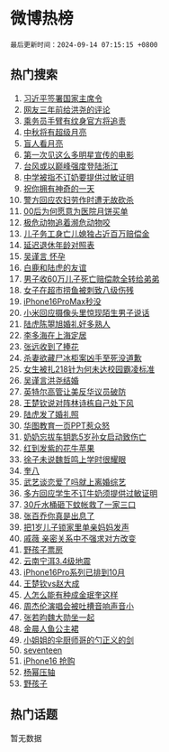 # 微博热榜

`最后更新时间：2024-09-14 07:15:15 +0800`

## 热门搜索

1. [习近平签署国家主席令](https://m.weibo.cn/search?containerid=100103type%3D1%26t%3D10%26q%3D%23%E4%B9%A0%E8%BF%91%E5%B9%B3%E7%AD%BE%E7%BD%B2%E5%9B%BD%E5%AE%B6%E4%B8%BB%E5%B8%AD%E4%BB%A4%23&stream_entry_id=51&isnewpage=1&extparam=seat%3D1%26cate%3D10103%26pos%3D0%26q%3D%2523%25E4%25B9%25A0%25E8%25BF%2591%25E5%25B9%25B3%25E7%25AD%25BE%25E7%25BD%25B2%25E5%259B%25BD%25E5%25AE%25B6%25E4%25B8%25BB%25E5%25B8%25AD%25E4%25BB%25A4%2523%26dgr%3D0%26c_type%3D51%26filter_type%3Drealtimehot%26stream_entry_id%3D51%26display_time%3D1726269314%26pre_seqid%3D17262693142190123484892)
1. [网友三年前给洪尧的评论](https://m.weibo.cn/search?containerid=100103type%3D1%26t%3D10%26q%3D%23%E7%BD%91%E5%8F%8B%E4%B8%89%E5%B9%B4%E5%89%8D%E7%BB%99%E6%B4%AA%E5%B0%A7%E7%9A%84%E8%AF%84%E8%AE%BA%23&stream_entry_id=31&isnewpage=1&extparam=seat%3D1%26realpos%3D1%26filter_type%3Drealtimehot%26c_type%3D31%26lcate%3D5001%26flag%3D2%26cate%3D5001%26band_rank%3D1%26q%3D%2523%25E7%25BD%2591%25E5%258F%258B%25E4%25B8%2589%25E5%25B9%25B4%25E5%2589%258D%25E7%25BB%2599%25E6%25B4%25AA%25E5%25B0%25A7%25E7%259A%2584%25E8%25AF%2584%25E8%25AE%25BA%2523%26dgr%3D0%26stream_entry_id%3D31%26pos%3D0%26display_time%3D1726269314%26pre_seqid%3D17262693142190123484892)
1. [乘务员手臂有纹身官方将追责](https://m.weibo.cn/search?containerid=100103type%3D1%26t%3D10%26q%3D%23%E4%B9%98%E5%8A%A1%E5%91%98%E6%89%8B%E8%87%82%E6%9C%89%E7%BA%B9%E8%BA%AB%E5%AE%98%E6%96%B9%E5%B0%86%E8%BF%BD%E8%B4%A3%23&stream_entry_id=31&isnewpage=1&extparam=seat%3D1%26realpos%3D2%26filter_type%3Drealtimehot%26c_type%3D31%26lcate%3D5001%26flag%3D2%26cate%3D5001%26band_rank%3D2%26q%3D%2523%25E4%25B9%2598%25E5%258A%25A1%25E5%2591%2598%25E6%2589%258B%25E8%2587%2582%25E6%259C%2589%25E7%25BA%25B9%25E8%25BA%25AB%25E5%25AE%2598%25E6%2596%25B9%25E5%25B0%2586%25E8%25BF%25BD%25E8%25B4%25A3%2523%26dgr%3D0%26stream_entry_id%3D31%26pos%3D1%26display_time%3D1726269314%26pre_seqid%3D17262693142190123484892)
1. [中秋将有超级月亮](https://m.weibo.cn/search?containerid=100103type%3D1%26t%3D10%26q%3D%23%E4%B8%AD%E7%A7%8B%E5%B0%86%E6%9C%89%E8%B6%85%E7%BA%A7%E6%9C%88%E4%BA%AE%23&stream_entry_id=31&isnewpage=1&extparam=seat%3D1%26realpos%3D3%26filter_type%3Drealtimehot%26c_type%3D31%26lcate%3D5001%26flag%3D0%26cate%3D5001%26band_rank%3D3%26q%3D%2523%25E4%25B8%25AD%25E7%25A7%258B%25E5%25B0%2586%25E6%259C%2589%25E8%25B6%2585%25E7%25BA%25A7%25E6%259C%2588%25E4%25BA%25AE%2523%26dgr%3D0%26stream_entry_id%3D31%26pos%3D2%26display_time%3D1726269314%26pre_seqid%3D17262693142190123484892)
1. [盲人看月亮](https://m.weibo.cn/search?containerid=100103type%3D1%26t%3D10%26q%3D%23%E7%9B%B2%E4%BA%BA%E7%9C%8B%E6%9C%88%E4%BA%AE%23&stream_entry_id=31&isnewpage=1&extparam=seat%3D1%26pos%3D3%26filter_type%3Drealtimehot%26c_type%3D31%26lcate%3D5001%26cate%3D5001%26band_rank%3D4%26topic_ad%3D1%26q%3D%2523%25E7%259B%25B2%25E4%25BA%25BA%25E7%259C%258B%25E6%259C%2588%25E4%25BA%25AE%2523%26dgr%3D0%26is_ad_pos%3D1%26adid%3D255258%26stream_entry_id%3D31%26display_time%3D1726269314%26pre_seqid%3D17262693142190123484892)
1. [第一次见这么多明星宣传的电影](https://m.weibo.cn/search?containerid=100103type%3D1%26t%3D10%26q%3D%23%E7%AC%AC%E4%B8%80%E6%AC%A1%E8%A7%81%E8%BF%99%E4%B9%88%E5%A4%9A%E6%98%8E%E6%98%9F%E5%AE%A3%E4%BC%A0%E7%9A%84%E7%94%B5%E5%BD%B1%23&stream_entry_id=31&isnewpage=1&extparam=seat%3D1%26realpos%3D4%26filter_type%3Drealtimehot%26c_type%3D31%26lcate%3D5001%26flag%3D2%26cate%3D5001%26band_rank%3D4%26q%3D%2523%25E7%25AC%25AC%25E4%25B8%2580%25E6%25AC%25A1%25E8%25A7%2581%25E8%25BF%2599%25E4%25B9%2588%25E5%25A4%259A%25E6%2598%258E%25E6%2598%259F%25E5%25AE%25A3%25E4%25BC%25A0%25E7%259A%2584%25E7%2594%25B5%25E5%25BD%25B1%2523%26dgr%3D0%26stream_entry_id%3D31%26pos%3D4%26display_time%3D1726269314%26pre_seqid%3D17262693142190123484892)
1. [台风或以巅峰强度登陆浙江](https://m.weibo.cn/search?containerid=100103type%3D1%26t%3D10%26q%3D%23%E5%8F%B0%E9%A3%8E%E6%88%96%E4%BB%A5%E5%B7%85%E5%B3%B0%E5%BC%BA%E5%BA%A6%E7%99%BB%E9%99%86%E6%B5%99%E6%B1%9F%23&stream_entry_id=31&isnewpage=1&extparam=seat%3D1%26realpos%3D5%26filter_type%3Drealtimehot%26c_type%3D31%26lcate%3D5001%26flag%3D0%26cate%3D5001%26band_rank%3D5%26q%3D%2523%25E5%258F%25B0%25E9%25A3%258E%25E6%2588%2596%25E4%25BB%25A5%25E5%25B7%2585%25E5%25B3%25B0%25E5%25BC%25BA%25E5%25BA%25A6%25E7%2599%25BB%25E9%2599%2586%25E6%25B5%2599%25E6%25B1%259F%2523%26dgr%3D0%26stream_entry_id%3D31%26pos%3D5%26display_time%3D1726269314%26pre_seqid%3D17262693142190123484892)
1. [中学被指不订奶要提供过敏证明](https://m.weibo.cn/search?containerid=100103type%3D1%26t%3D10%26q%3D%23%E4%B8%AD%E5%AD%A6%E8%A2%AB%E6%8C%87%E4%B8%8D%E8%AE%A2%E5%A5%B6%E8%A6%81%E6%8F%90%E4%BE%9B%E8%BF%87%E6%95%8F%E8%AF%81%E6%98%8E%23&stream_entry_id=31&isnewpage=1&extparam=seat%3D1%26realpos%3D6%26filter_type%3Drealtimehot%26c_type%3D31%26lcate%3D5001%26flag%3D0%26cate%3D5001%26band_rank%3D6%26q%3D%2523%25E4%25B8%25AD%25E5%25AD%25A6%25E8%25A2%25AB%25E6%258C%2587%25E4%25B8%258D%25E8%25AE%25A2%25E5%25A5%25B6%25E8%25A6%2581%25E6%258F%2590%25E4%25BE%259B%25E8%25BF%2587%25E6%2595%258F%25E8%25AF%2581%25E6%2598%258E%2523%26dgr%3D0%26stream_entry_id%3D31%26pos%3D6%26display_time%3D1726269314%26pre_seqid%3D17262693142190123484892)
1. [祝你拥有神奇的一天](https://m.weibo.cn/search?containerid=100103type%3D1%26t%3D10%26q%3D%23%E7%A5%9D%E4%BD%A0%E6%8B%A5%E6%9C%89%E7%A5%9E%E5%A5%87%E7%9A%84%E4%B8%80%E5%A4%A9%23&stream_entry_id=31&isnewpage=1&extparam=seat%3D1%26pos%3D7%26filter_type%3Drealtimehot%26c_type%3D31%26lcate%3D5001%26cate%3D5001%26band_rank%3D7%26topic_ad%3D1%26q%3D%2523%25E7%25A5%259D%25E4%25BD%25A0%25E6%258B%25A5%25E6%259C%2589%25E7%25A5%259E%25E5%25A5%2587%25E7%259A%2584%25E4%25B8%2580%25E5%25A4%25A9%2523%26dgr%3D0%26is_ad_pos%3D1%26adid%3D255064%26stream_entry_id%3D31%26display_time%3D1726269314%26pre_seqid%3D17262693142190123484892)
1. [警方回应农妇劳作时遭无故砍杀](https://m.weibo.cn/search?containerid=100103type%3D1%26t%3D10%26q%3D%23%E8%AD%A6%E6%96%B9%E5%9B%9E%E5%BA%94%E5%86%9C%E5%A6%87%E5%8A%B3%E4%BD%9C%E6%97%B6%E9%81%AD%E6%97%A0%E6%95%85%E7%A0%8D%E6%9D%80%23&stream_entry_id=31&isnewpage=1&extparam=seat%3D1%26realpos%3D7%26filter_type%3Drealtimehot%26c_type%3D31%26lcate%3D5001%26flag%3D0%26cate%3D5001%26band_rank%3D7%26q%3D%2523%25E8%25AD%25A6%25E6%2596%25B9%25E5%259B%259E%25E5%25BA%2594%25E5%2586%259C%25E5%25A6%2587%25E5%258A%25B3%25E4%25BD%259C%25E6%2597%25B6%25E9%2581%25AD%25E6%2597%25A0%25E6%2595%2585%25E7%25A0%258D%25E6%259D%2580%2523%26dgr%3D0%26stream_entry_id%3D31%26pos%3D8%26display_time%3D1726269314%26pre_seqid%3D17262693142190123484892)
1. [00后为何愿意为医院月饼买单](https://m.weibo.cn/search?containerid=100103type%3D1%26t%3D10%26q%3D%2300%E5%90%8E%E4%B8%BA%E4%BD%95%E6%84%BF%E6%84%8F%E4%B8%BA%E5%8C%BB%E9%99%A2%E6%9C%88%E9%A5%BC%E4%B9%B0%E5%8D%95%23&stream_entry_id=31&isnewpage=1&extparam=seat%3D1%26realpos%3D8%26filter_type%3Drealtimehot%26c_type%3D31%26lcate%3D5001%26flag%3D0%26cate%3D5001%26band_rank%3D8%26q%3D%252300%25E5%2590%258E%25E4%25B8%25BA%25E4%25BD%2595%25E6%2584%25BF%25E6%2584%258F%25E4%25B8%25BA%25E5%258C%25BB%25E9%2599%25A2%25E6%259C%2588%25E9%25A5%25BC%25E4%25B9%25B0%25E5%258D%2595%2523%26dgr%3D0%26stream_entry_id%3D31%26pos%3D9%26display_time%3D1726269314%26pre_seqid%3D17262693142190123484892)
1. [极危动物追着濒危动物咬](https://m.weibo.cn/search?containerid=100103type%3D1%26t%3D10%26q%3D%23%E6%9E%81%E5%8D%B1%E5%8A%A8%E7%89%A9%E8%BF%BD%E7%9D%80%E6%BF%92%E5%8D%B1%E5%8A%A8%E7%89%A9%E5%92%AC%23&stream_entry_id=31&isnewpage=1&extparam=seat%3D1%26realpos%3D9%26filter_type%3Drealtimehot%26c_type%3D31%26lcate%3D5001%26flag%3D0%26cate%3D5001%26band_rank%3D9%26q%3D%2523%25E6%259E%2581%25E5%258D%25B1%25E5%258A%25A8%25E7%2589%25A9%25E8%25BF%25BD%25E7%259D%2580%25E6%25BF%2592%25E5%258D%25B1%25E5%258A%25A8%25E7%2589%25A9%25E5%2592%25AC%2523%26dgr%3D0%26stream_entry_id%3D31%26pos%3D10%26display_time%3D1726269314%26pre_seqid%3D17262693142190123484892)
1. [儿子务工身亡儿媳独占近百万赔偿金](https://m.weibo.cn/search?containerid=100103type%3D1%26t%3D10%26q%3D%23%E5%84%BF%E5%AD%90%E5%8A%A1%E5%B7%A5%E8%BA%AB%E4%BA%A1%E5%84%BF%E5%AA%B3%E7%8B%AC%E5%8D%A0%E8%BF%91%E7%99%BE%E4%B8%87%E8%B5%94%E5%81%BF%E9%87%91%23&stream_entry_id=31&isnewpage=1&extparam=seat%3D1%26realpos%3D10%26filter_type%3Drealtimehot%26c_type%3D31%26lcate%3D5001%26flag%3D0%26cate%3D5001%26band_rank%3D10%26q%3D%2523%25E5%2584%25BF%25E5%25AD%2590%25E5%258A%25A1%25E5%25B7%25A5%25E8%25BA%25AB%25E4%25BA%25A1%25E5%2584%25BF%25E5%25AA%25B3%25E7%258B%25AC%25E5%258D%25A0%25E8%25BF%2591%25E7%2599%25BE%25E4%25B8%2587%25E8%25B5%2594%25E5%2581%25BF%25E9%2587%2591%2523%26dgr%3D0%26stream_entry_id%3D31%26pos%3D11%26display_time%3D1726269314%26pre_seqid%3D17262693142190123484892)
1. [延迟退休年龄对照表](https://m.weibo.cn/search?containerid=100103type%3D1%26t%3D10%26q%3D%23%E5%BB%B6%E8%BF%9F%E9%80%80%E4%BC%91%E5%B9%B4%E9%BE%84%E5%AF%B9%E7%85%A7%E8%A1%A8%23&stream_entry_id=31&isnewpage=1&extparam=seat%3D1%26realpos%3D11%26filter_type%3Drealtimehot%26c_type%3D31%26lcate%3D5001%26flag%3D0%26cate%3D5001%26band_rank%3D11%26q%3D%2523%25E5%25BB%25B6%25E8%25BF%259F%25E9%2580%2580%25E4%25BC%2591%25E5%25B9%25B4%25E9%25BE%2584%25E5%25AF%25B9%25E7%2585%25A7%25E8%25A1%25A8%2523%26dgr%3D0%26stream_entry_id%3D31%26pos%3D12%26display_time%3D1726269314%26pre_seqid%3D17262693142190123484892)
1. [吴谨言 怀孕](https://m.weibo.cn/search?containerid=100103type%3D1%26t%3D10%26q%3D%E5%90%B4%E8%B0%A8%E8%A8%80+%E6%80%80%E5%AD%95&stream_entry_id=31&isnewpage=1&extparam=seat%3D1%26realpos%3D12%26filter_type%3Drealtimehot%26c_type%3D31%26lcate%3D5001%26flag%3D2%26cate%3D5001%26band_rank%3D12%26q%3D%25E5%2590%25B4%25E8%25B0%25A8%25E8%25A8%2580%2520%25E6%2580%2580%25E5%25AD%2595%26dgr%3D0%26stream_entry_id%3D31%26pos%3D13%26display_time%3D1726269314%26pre_seqid%3D17262693142190123484892)
1. [白鹿和陆虎的友谊](https://m.weibo.cn/search?containerid=100103type%3D1%26t%3D10%26q%3D%E7%99%BD%E9%B9%BF%E5%92%8C%E9%99%86%E8%99%8E%E7%9A%84%E5%8F%8B%E8%B0%8A&stream_entry_id=31&isnewpage=1&extparam=seat%3D1%26realpos%3D13%26filter_type%3Drealtimehot%26c_type%3D31%26lcate%3D5001%26flag%3D1%26cate%3D5001%26band_rank%3D13%26q%3D%25E7%2599%25BD%25E9%25B9%25BF%25E5%2592%258C%25E9%2599%2586%25E8%2599%258E%25E7%259A%2584%25E5%258F%258B%25E8%25B0%258A%26dgr%3D0%26stream_entry_id%3D31%26pos%3D14%26display_time%3D1726269314%26pre_seqid%3D17262693142190123484892)
1. [男子收60万儿子死亡赔偿款全转给弟弟](https://m.weibo.cn/search?containerid=100103type%3D1%26t%3D10%26q%3D%23%E7%94%B7%E5%AD%90%E6%94%B660%E4%B8%87%E5%84%BF%E5%AD%90%E6%AD%BB%E4%BA%A1%E8%B5%94%E5%81%BF%E6%AC%BE%E5%85%A8%E8%BD%AC%E7%BB%99%E5%BC%9F%E5%BC%9F%23&stream_entry_id=31&isnewpage=1&extparam=seat%3D1%26realpos%3D14%26filter_type%3Drealtimehot%26c_type%3D31%26lcate%3D5001%26flag%3D0%26cate%3D5001%26band_rank%3D14%26q%3D%2523%25E7%2594%25B7%25E5%25AD%2590%25E6%2594%25B660%25E4%25B8%2587%25E5%2584%25BF%25E5%25AD%2590%25E6%25AD%25BB%25E4%25BA%25A1%25E8%25B5%2594%25E5%2581%25BF%25E6%25AC%25BE%25E5%2585%25A8%25E8%25BD%25AC%25E7%25BB%2599%25E5%25BC%259F%25E5%25BC%259F%2523%26dgr%3D0%26stream_entry_id%3D31%26pos%3D15%26display_time%3D1726269314%26pre_seqid%3D17262693142190123484892)
1. [女子在超市捞鱼被刺致八级伤残](https://m.weibo.cn/search?containerid=100103type%3D1%26t%3D10%26q%3D%23%E5%A5%B3%E5%AD%90%E5%9C%A8%E8%B6%85%E5%B8%82%E6%8D%9E%E9%B1%BC%E8%A2%AB%E5%88%BA%E8%87%B4%E5%85%AB%E7%BA%A7%E4%BC%A4%E6%AE%8B%23&stream_entry_id=31&isnewpage=1&extparam=seat%3D1%26realpos%3D15%26filter_type%3Drealtimehot%26c_type%3D31%26lcate%3D5001%26flag%3D0%26cate%3D5001%26band_rank%3D15%26q%3D%2523%25E5%25A5%25B3%25E5%25AD%2590%25E5%259C%25A8%25E8%25B6%2585%25E5%25B8%2582%25E6%258D%259E%25E9%25B1%25BC%25E8%25A2%25AB%25E5%2588%25BA%25E8%2587%25B4%25E5%2585%25AB%25E7%25BA%25A7%25E4%25BC%25A4%25E6%25AE%258B%2523%26dgr%3D0%26stream_entry_id%3D31%26pos%3D16%26display_time%3D1726269314%26pre_seqid%3D17262693142190123484892)
1. [iPhone16ProMax秒没](https://m.weibo.cn/search?containerid=100103type%3D1%26t%3D10%26q%3D%23iPhone16ProMax%E7%A7%92%E6%B2%A1%23&stream_entry_id=31&isnewpage=1&extparam=seat%3D1%26realpos%3D16%26filter_type%3Drealtimehot%26c_type%3D31%26lcate%3D5001%26flag%3D0%26cate%3D5001%26band_rank%3D16%26q%3D%2523iPhone16ProMax%25E7%25A7%2592%25E6%25B2%25A1%2523%26dgr%3D0%26stream_entry_id%3D31%26pos%3D17%26display_time%3D1726269314%26pre_seqid%3D17262693142190123484892)
1. [小米回应摄像头里惊现陌生男子说话](https://m.weibo.cn/search?containerid=100103type%3D1%26t%3D10%26q%3D%23%E5%B0%8F%E7%B1%B3%E5%9B%9E%E5%BA%94%E6%91%84%E5%83%8F%E5%A4%B4%E9%87%8C%E6%83%8A%E7%8E%B0%E9%99%8C%E7%94%9F%E7%94%B7%E5%AD%90%E8%AF%B4%E8%AF%9D%23&stream_entry_id=31&isnewpage=1&extparam=seat%3D1%26realpos%3D17%26filter_type%3Drealtimehot%26c_type%3D31%26lcate%3D5001%26flag%3D0%26cate%3D5001%26band_rank%3D17%26q%3D%2523%25E5%25B0%258F%25E7%25B1%25B3%25E5%259B%259E%25E5%25BA%2594%25E6%2591%2584%25E5%2583%258F%25E5%25A4%25B4%25E9%2587%258C%25E6%2583%258A%25E7%258E%25B0%25E9%2599%258C%25E7%2594%259F%25E7%2594%25B7%25E5%25AD%2590%25E8%25AF%25B4%25E8%25AF%259D%2523%26dgr%3D0%26stream_entry_id%3D31%26pos%3D18%26display_time%3D1726269314%26pre_seqid%3D17262693142190123484892)
1. [陆虎陈曌旭婚礼好多熟人](https://m.weibo.cn/search?containerid=100103type%3D1%26t%3D10%26q%3D%23%E9%99%86%E8%99%8E%E9%99%88%E6%9B%8C%E6%97%AD%E5%A9%9A%E7%A4%BC%E5%A5%BD%E5%A4%9A%E7%86%9F%E4%BA%BA%23&stream_entry_id=31&isnewpage=1&extparam=seat%3D1%26realpos%3D18%26filter_type%3Drealtimehot%26c_type%3D31%26lcate%3D5001%26flag%3D0%26cate%3D5001%26band_rank%3D18%26q%3D%2523%25E9%2599%2586%25E8%2599%258E%25E9%2599%2588%25E6%259B%258C%25E6%2597%25AD%25E5%25A9%259A%25E7%25A4%25BC%25E5%25A5%25BD%25E5%25A4%259A%25E7%2586%259F%25E4%25BA%25BA%2523%26dgr%3D0%26stream_entry_id%3D31%26pos%3D19%26display_time%3D1726269314%26pre_seqid%3D17262693142190123484892)
1. [李多海在上海定居](https://m.weibo.cn/search?containerid=100103type%3D1%26t%3D10%26q%3D%23%E6%9D%8E%E5%A4%9A%E6%B5%B7%E5%9C%A8%E4%B8%8A%E6%B5%B7%E5%AE%9A%E5%B1%85%23&stream_entry_id=31&isnewpage=1&extparam=seat%3D1%26realpos%3D19%26filter_type%3Drealtimehot%26c_type%3D31%26lcate%3D5001%26flag%3D0%26cate%3D5001%26band_rank%3D19%26q%3D%2523%25E6%259D%258E%25E5%25A4%259A%25E6%25B5%25B7%25E5%259C%25A8%25E4%25B8%258A%25E6%25B5%25B7%25E5%25AE%259A%25E5%25B1%2585%2523%26dgr%3D0%26stream_entry_id%3D31%26pos%3D20%26display_time%3D1726269314%26pre_seqid%3D17262693142190123484892)
1. [张远收到了捧花](https://m.weibo.cn/search?containerid=100103type%3D1%26t%3D10%26q%3D%23%E5%BC%A0%E8%BF%9C%E6%94%B6%E5%88%B0%E4%BA%86%E6%8D%A7%E8%8A%B1%23&stream_entry_id=31&isnewpage=1&extparam=seat%3D1%26realpos%3D20%26filter_type%3Drealtimehot%26c_type%3D31%26lcate%3D5001%26flag%3D0%26cate%3D5001%26band_rank%3D20%26q%3D%2523%25E5%25BC%25A0%25E8%25BF%259C%25E6%2594%25B6%25E5%2588%25B0%25E4%25BA%2586%25E6%258D%25A7%25E8%258A%25B1%2523%26dgr%3D0%26stream_entry_id%3D31%26pos%3D21%26display_time%3D1726269314%26pre_seqid%3D17262693142190123484892)
1. [杀妻欲藏尸冰柜案凶手至死没道歉](https://m.weibo.cn/search?containerid=100103type%3D1%26t%3D10%26q%3D%23%E6%9D%80%E5%A6%BB%E6%AC%B2%E8%97%8F%E5%B0%B8%E5%86%B0%E6%9F%9C%E6%A1%88%E5%87%B6%E6%89%8B%E8%87%B3%E6%AD%BB%E6%B2%A1%E9%81%93%E6%AD%89%23&stream_entry_id=31&isnewpage=1&extparam=seat%3D1%26realpos%3D21%26filter_type%3Drealtimehot%26c_type%3D31%26lcate%3D5001%26flag%3D0%26cate%3D5001%26band_rank%3D21%26q%3D%2523%25E6%259D%2580%25E5%25A6%25BB%25E6%25AC%25B2%25E8%2597%258F%25E5%25B0%25B8%25E5%2586%25B0%25E6%259F%259C%25E6%25A1%2588%25E5%2587%25B6%25E6%2589%258B%25E8%2587%25B3%25E6%25AD%25BB%25E6%25B2%25A1%25E9%2581%2593%25E6%25AD%2589%2523%26dgr%3D0%26stream_entry_id%3D31%26pos%3D22%26display_time%3D1726269314%26pre_seqid%3D17262693142190123484892)
1. [女生被扎218针为何未达校园霸凌标准](https://m.weibo.cn/search?containerid=100103type%3D1%26t%3D10%26q%3D%23%E5%A5%B3%E7%94%9F%E8%A2%AB%E6%89%8E218%E9%92%88%E4%B8%BA%E4%BD%95%E6%9C%AA%E8%BE%BE%E6%A0%A1%E5%9B%AD%E9%9C%B8%E5%87%8C%E6%A0%87%E5%87%86%23&stream_entry_id=31&isnewpage=1&extparam=seat%3D1%26realpos%3D22%26filter_type%3Drealtimehot%26c_type%3D31%26lcate%3D5001%26flag%3D0%26cate%3D5001%26band_rank%3D22%26q%3D%2523%25E5%25A5%25B3%25E7%2594%259F%25E8%25A2%25AB%25E6%2589%258E218%25E9%2592%2588%25E4%25B8%25BA%25E4%25BD%2595%25E6%259C%25AA%25E8%25BE%25BE%25E6%25A0%25A1%25E5%259B%25AD%25E9%259C%25B8%25E5%2587%258C%25E6%25A0%2587%25E5%2587%2586%2523%26dgr%3D0%26stream_entry_id%3D31%26pos%3D23%26display_time%3D1726269314%26pre_seqid%3D17262693142190123484892)
1. [吴谨言洪尧结婚](https://m.weibo.cn/search?containerid=100103type%3D1%26t%3D10%26q%3D%23%E5%90%B4%E8%B0%A8%E8%A8%80%E6%B4%AA%E5%B0%A7%E7%BB%93%E5%A9%9A%23&stream_entry_id=31&isnewpage=1&extparam=seat%3D1%26realpos%3D23%26filter_type%3Drealtimehot%26c_type%3D31%26lcate%3D5001%26flag%3D0%26cate%3D5001%26band_rank%3D23%26q%3D%2523%25E5%2590%25B4%25E8%25B0%25A8%25E8%25A8%2580%25E6%25B4%25AA%25E5%25B0%25A7%25E7%25BB%2593%25E5%25A9%259A%2523%26dgr%3D0%26stream_entry_id%3D31%26pos%3D24%26display_time%3D1726269314%26pre_seqid%3D17262693142190123484892)
1. [英特尔高管让美反华议员破防](https://m.weibo.cn/search?containerid=100103type%3D1%26t%3D10%26q%3D%23%E8%8B%B1%E7%89%B9%E5%B0%94%E9%AB%98%E7%AE%A1%E8%AE%A9%E7%BE%8E%E5%8F%8D%E5%8D%8E%E8%AE%AE%E5%91%98%E7%A0%B4%E9%98%B2%23&stream_entry_id=31&isnewpage=1&extparam=seat%3D1%26realpos%3D24%26filter_type%3Drealtimehot%26c_type%3D31%26lcate%3D5001%26flag%3D0%26cate%3D5001%26band_rank%3D24%26q%3D%2523%25E8%258B%25B1%25E7%2589%25B9%25E5%25B0%2594%25E9%25AB%2598%25E7%25AE%25A1%25E8%25AE%25A9%25E7%25BE%258E%25E5%258F%258D%25E5%258D%258E%25E8%25AE%25AE%25E5%2591%2598%25E7%25A0%25B4%25E9%2598%25B2%2523%26dgr%3D0%26stream_entry_id%3D31%26pos%3D25%26display_time%3D1726269314%26pre_seqid%3D17262693142190123484892)
1. [王楚钦说对阵林诗栋自己处下风](https://m.weibo.cn/search?containerid=100103type%3D1%26t%3D10%26q%3D%23%E7%8E%8B%E6%A5%9A%E9%92%A6%E8%AF%B4%E5%AF%B9%E9%98%B5%E6%9E%97%E8%AF%97%E6%A0%8B%E8%87%AA%E5%B7%B1%E5%A4%84%E4%B8%8B%E9%A3%8E%23&stream_entry_id=31&isnewpage=1&extparam=seat%3D1%26realpos%3D25%26filter_type%3Drealtimehot%26c_type%3D31%26lcate%3D5001%26flag%3D0%26cate%3D5001%26band_rank%3D25%26q%3D%2523%25E7%258E%258B%25E6%25A5%259A%25E9%2592%25A6%25E8%25AF%25B4%25E5%25AF%25B9%25E9%2598%25B5%25E6%259E%2597%25E8%25AF%2597%25E6%25A0%258B%25E8%2587%25AA%25E5%25B7%25B1%25E5%25A4%2584%25E4%25B8%258B%25E9%25A3%258E%2523%26dgr%3D0%26stream_entry_id%3D31%26pos%3D26%26display_time%3D1726269314%26pre_seqid%3D17262693142190123484892)
1. [陆虎发了婚礼照](https://m.weibo.cn/search?containerid=100103type%3D1%26t%3D10%26q%3D%23%E9%99%86%E8%99%8E%E5%8F%91%E4%BA%86%E5%A9%9A%E7%A4%BC%E7%85%A7%23&stream_entry_id=31&isnewpage=1&extparam=seat%3D1%26realpos%3D26%26filter_type%3Drealtimehot%26c_type%3D31%26lcate%3D5001%26flag%3D0%26cate%3D5001%26band_rank%3D26%26q%3D%2523%25E9%2599%2586%25E8%2599%258E%25E5%258F%2591%25E4%25BA%2586%25E5%25A9%259A%25E7%25A4%25BC%25E7%2585%25A7%2523%26dgr%3D0%26stream_entry_id%3D31%26pos%3D27%26display_time%3D1726269314%26pre_seqid%3D17262693142190123484892)
1. [华图教育一页PPT惹众怒](https://m.weibo.cn/search?containerid=100103type%3D1%26t%3D10%26q%3D%23%E5%8D%8E%E5%9B%BE%E6%95%99%E8%82%B2%E4%B8%80%E9%A1%B5PPT%E6%83%B9%E4%BC%97%E6%80%92%23&stream_entry_id=31&isnewpage=1&extparam=seat%3D1%26realpos%3D27%26filter_type%3Drealtimehot%26c_type%3D31%26lcate%3D5001%26flag%3D0%26cate%3D5001%26band_rank%3D27%26q%3D%2523%25E5%258D%258E%25E5%259B%25BE%25E6%2595%2599%25E8%2582%25B2%25E4%25B8%2580%25E9%25A1%25B5PPT%25E6%2583%25B9%25E4%25BC%2597%25E6%2580%2592%2523%26dgr%3D0%26stream_entry_id%3D31%26pos%3D28%26display_time%3D1726269314%26pre_seqid%3D17262693142190123484892)
1. [奶奶忘拔车钥匙5岁孙女启动致伤亡](https://m.weibo.cn/search?containerid=100103type%3D1%26t%3D10%26q%3D%23%E5%A5%B6%E5%A5%B6%E5%BF%98%E6%8B%94%E8%BD%A6%E9%92%A5%E5%8C%995%E5%B2%81%E5%AD%99%E5%A5%B3%E5%90%AF%E5%8A%A8%E8%87%B4%E4%BC%A4%E4%BA%A1%23&stream_entry_id=31&isnewpage=1&extparam=seat%3D1%26realpos%3D28%26filter_type%3Drealtimehot%26c_type%3D31%26lcate%3D5001%26flag%3D0%26cate%3D5001%26band_rank%3D28%26q%3D%2523%25E5%25A5%25B6%25E5%25A5%25B6%25E5%25BF%2598%25E6%258B%2594%25E8%25BD%25A6%25E9%2592%25A5%25E5%258C%25995%25E5%25B2%2581%25E5%25AD%2599%25E5%25A5%25B3%25E5%2590%25AF%25E5%258A%25A8%25E8%2587%25B4%25E4%25BC%25A4%25E4%25BA%25A1%2523%26dgr%3D0%26stream_entry_id%3D31%26pos%3D29%26display_time%3D1726269314%26pre_seqid%3D17262693142190123484892)
1. [红到发紫的花牛苹果](https://m.weibo.cn/search?containerid=100103type%3D1%26t%3D10%26q%3D%23%E7%BA%A2%E5%88%B0%E5%8F%91%E7%B4%AB%E7%9A%84%E8%8A%B1%E7%89%9B%E8%8B%B9%E6%9E%9C%23&stream_entry_id=31&isnewpage=1&extparam=seat%3D1%26realpos%3D29%26filter_type%3Drealtimehot%26c_type%3D31%26lcate%3D5001%26flag%3D0%26cate%3D5001%26band_rank%3D29%26q%3D%2523%25E7%25BA%25A2%25E5%2588%25B0%25E5%258F%2591%25E7%25B4%25AB%25E7%259A%2584%25E8%258A%25B1%25E7%2589%259B%25E8%258B%25B9%25E6%259E%259C%2523%26dgr%3D0%26stream_entry_id%3D31%26pos%3D30%26display_time%3D1726269314%26pre_seqid%3D17262693142190123484892)
1. [徐子未说魏哲鸣上学时很耀眼](https://m.weibo.cn/search?containerid=100103type%3D1%26t%3D10%26q%3D%23%E5%BE%90%E5%AD%90%E6%9C%AA%E8%AF%B4%E9%AD%8F%E5%93%B2%E9%B8%A3%E4%B8%8A%E5%AD%A6%E6%97%B6%E5%BE%88%E8%80%80%E7%9C%BC%23&stream_entry_id=31&isnewpage=1&extparam=seat%3D1%26realpos%3D30%26filter_type%3Drealtimehot%26c_type%3D31%26lcate%3D5001%26flag%3D0%26cate%3D5001%26band_rank%3D30%26q%3D%2523%25E5%25BE%2590%25E5%25AD%2590%25E6%259C%25AA%25E8%25AF%25B4%25E9%25AD%258F%25E5%2593%25B2%25E9%25B8%25A3%25E4%25B8%258A%25E5%25AD%25A6%25E6%2597%25B6%25E5%25BE%2588%25E8%2580%2580%25E7%259C%25BC%2523%26dgr%3D0%26stream_entry_id%3D31%26pos%3D31%26display_time%3D1726269314%26pre_seqid%3D17262693142190123484892)
1. [奎八](https://m.weibo.cn/search?containerid=100103type%3D1%26t%3D10%26q%3D%E5%A5%8E%E5%85%AB&stream_entry_id=31&isnewpage=1&extparam=seat%3D1%26realpos%3D31%26filter_type%3Drealtimehot%26c_type%3D31%26lcate%3D5001%26flag%3D0%26cate%3D5001%26band_rank%3D31%26q%3D%25E5%25A5%258E%25E5%2585%25AB%26dgr%3D0%26stream_entry_id%3D31%26pos%3D32%26display_time%3D1726269314%26pre_seqid%3D17262693142190123484892)
1. [武艺谈恋爱了吗就上离婚综艺](https://m.weibo.cn/search?containerid=100103type%3D1%26t%3D10%26q%3D%E6%AD%A6%E8%89%BA%E8%B0%88%E6%81%8B%E7%88%B1%E4%BA%86%E5%90%97%E5%B0%B1%E4%B8%8A%E7%A6%BB%E5%A9%9A%E7%BB%BC%E8%89%BA&stream_entry_id=31&isnewpage=1&extparam=seat%3D1%26realpos%3D32%26filter_type%3Drealtimehot%26c_type%3D31%26lcate%3D5001%26flag%3D0%26cate%3D5001%26band_rank%3D32%26q%3D%25E6%25AD%25A6%25E8%2589%25BA%25E8%25B0%2588%25E6%2581%258B%25E7%2588%25B1%25E4%25BA%2586%25E5%2590%2597%25E5%25B0%25B1%25E4%25B8%258A%25E7%25A6%25BB%25E5%25A9%259A%25E7%25BB%25BC%25E8%2589%25BA%26dgr%3D0%26stream_entry_id%3D31%26pos%3D33%26display_time%3D1726269314%26pre_seqid%3D17262693142190123484892)
1. [多方回应学生不订牛奶须提供过敏证明](https://m.weibo.cn/search?containerid=100103type%3D1%26t%3D10%26q%3D%23%E5%A4%9A%E6%96%B9%E5%9B%9E%E5%BA%94%E5%AD%A6%E7%94%9F%E4%B8%8D%E8%AE%A2%E7%89%9B%E5%A5%B6%E9%A1%BB%E6%8F%90%E4%BE%9B%E8%BF%87%E6%95%8F%E8%AF%81%E6%98%8E%23&stream_entry_id=31&isnewpage=1&extparam=seat%3D1%26realpos%3D33%26filter_type%3Drealtimehot%26c_type%3D31%26lcate%3D5001%26flag%3D0%26cate%3D5001%26band_rank%3D33%26q%3D%2523%25E5%25A4%259A%25E6%2596%25B9%25E5%259B%259E%25E5%25BA%2594%25E5%25AD%25A6%25E7%2594%259F%25E4%25B8%258D%25E8%25AE%25A2%25E7%2589%259B%25E5%25A5%25B6%25E9%25A1%25BB%25E6%258F%2590%25E4%25BE%259B%25E8%25BF%2587%25E6%2595%258F%25E8%25AF%2581%25E6%2598%258E%2523%26dgr%3D0%26stream_entry_id%3D31%26pos%3D34%26display_time%3D1726269314%26pre_seqid%3D17262693142190123484892)
1. [30斤水桶砸下蚊帐救了一家三口](https://m.weibo.cn/search?containerid=100103type%3D1%26t%3D10%26q%3D%2330%E6%96%A4%E6%B0%B4%E6%A1%B6%E7%A0%B8%E4%B8%8B%E8%9A%8A%E5%B8%90%E6%95%91%E4%BA%86%E4%B8%80%E5%AE%B6%E4%B8%89%E5%8F%A3%23&stream_entry_id=31&isnewpage=1&extparam=seat%3D1%26realpos%3D34%26filter_type%3Drealtimehot%26c_type%3D31%26lcate%3D5001%26flag%3D0%26cate%3D5001%26band_rank%3D34%26q%3D%252330%25E6%2596%25A4%25E6%25B0%25B4%25E6%25A1%25B6%25E7%25A0%25B8%25E4%25B8%258B%25E8%259A%258A%25E5%25B8%2590%25E6%2595%2591%25E4%25BA%2586%25E4%25B8%2580%25E5%25AE%25B6%25E4%25B8%2589%25E5%258F%25A3%2523%26dgr%3D0%26stream_entry_id%3D31%26pos%3D35%26display_time%3D1726269314%26pre_seqid%3D17262693142190123484892)
1. [张百乔你真是出息了](https://m.weibo.cn/search?containerid=100103type%3D1%26t%3D10%26q%3D%E5%BC%A0%E7%99%BE%E4%B9%94%E4%BD%A0%E7%9C%9F%E6%98%AF%E5%87%BA%E6%81%AF%E4%BA%86&stream_entry_id=31&isnewpage=1&extparam=seat%3D1%26realpos%3D35%26filter_type%3Drealtimehot%26c_type%3D31%26lcate%3D5001%26flag%3D0%26cate%3D5001%26band_rank%3D35%26q%3D%25E5%25BC%25A0%25E7%2599%25BE%25E4%25B9%2594%25E4%25BD%25A0%25E7%259C%259F%25E6%2598%25AF%25E5%2587%25BA%25E6%2581%25AF%25E4%25BA%2586%26dgr%3D0%26stream_entry_id%3D31%26pos%3D36%26display_time%3D1726269314%26pre_seqid%3D17262693142190123484892)
1. [把1岁儿子锁家里单亲妈妈发声](https://m.weibo.cn/search?containerid=100103type%3D1%26t%3D10%26q%3D%23%E6%8A%8A1%E5%B2%81%E5%84%BF%E5%AD%90%E9%94%81%E5%AE%B6%E9%87%8C%E5%8D%95%E4%BA%B2%E5%A6%88%E5%A6%88%E5%8F%91%E5%A3%B0%23&stream_entry_id=31&isnewpage=1&extparam=seat%3D1%26realpos%3D36%26filter_type%3Drealtimehot%26c_type%3D31%26lcate%3D5001%26flag%3D0%26cate%3D5001%26band_rank%3D36%26q%3D%2523%25E6%258A%258A1%25E5%25B2%2581%25E5%2584%25BF%25E5%25AD%2590%25E9%2594%2581%25E5%25AE%25B6%25E9%2587%258C%25E5%258D%2595%25E4%25BA%25B2%25E5%25A6%2588%25E5%25A6%2588%25E5%258F%2591%25E5%25A3%25B0%2523%26dgr%3D0%26stream_entry_id%3D31%26pos%3D37%26display_time%3D1726269314%26pre_seqid%3D17262693142190123484892)
1. [戚薇 亲密关系中不强求对方改变](https://m.weibo.cn/search?containerid=100103type%3D1%26t%3D10%26q%3D%E6%88%9A%E8%96%87+%E4%BA%B2%E5%AF%86%E5%85%B3%E7%B3%BB%E4%B8%AD%E4%B8%8D%E5%BC%BA%E6%B1%82%E5%AF%B9%E6%96%B9%E6%94%B9%E5%8F%98&stream_entry_id=31&isnewpage=1&extparam=seat%3D1%26realpos%3D37%26filter_type%3Drealtimehot%26c_type%3D31%26lcate%3D5001%26flag%3D1%26cate%3D5001%26band_rank%3D37%26q%3D%25E6%2588%259A%25E8%2596%2587%2520%25E4%25BA%25B2%25E5%25AF%2586%25E5%2585%25B3%25E7%25B3%25BB%25E4%25B8%25AD%25E4%25B8%258D%25E5%25BC%25BA%25E6%25B1%2582%25E5%25AF%25B9%25E6%2596%25B9%25E6%2594%25B9%25E5%258F%2598%26dgr%3D0%26stream_entry_id%3D31%26pos%3D38%26display_time%3D1726269314%26pre_seqid%3D17262693142190123484892)
1. [野孩子票房](https://m.weibo.cn/search?containerid=100103type%3D1%26t%3D10%26q%3D%23%E9%87%8E%E5%AD%A9%E5%AD%90%E7%A5%A8%E6%88%BF%23&stream_entry_id=31&isnewpage=1&extparam=seat%3D1%26realpos%3D38%26filter_type%3Drealtimehot%26c_type%3D31%26lcate%3D5001%26flag%3D0%26cate%3D5001%26band_rank%3D38%26q%3D%2523%25E9%2587%258E%25E5%25AD%25A9%25E5%25AD%2590%25E7%25A5%25A8%25E6%2588%25BF%2523%26dgr%3D0%26stream_entry_id%3D31%26pos%3D39%26display_time%3D1726269314%26pre_seqid%3D17262693142190123484892)
1. [云南宁洱3.4级地震](https://m.weibo.cn/search?containerid=100103type%3D1%26t%3D10%26q%3D%23%E4%BA%91%E5%8D%97%E5%AE%81%E6%B4%B13.4%E7%BA%A7%E5%9C%B0%E9%9C%87%23&stream_entry_id=31&isnewpage=1&extparam=seat%3D1%26realpos%3D39%26filter_type%3Drealtimehot%26c_type%3D31%26lcate%3D5001%26flag%3D0%26cate%3D5001%26band_rank%3D39%26q%3D%2523%25E4%25BA%2591%25E5%258D%2597%25E5%25AE%2581%25E6%25B4%25B13.4%25E7%25BA%25A7%25E5%259C%25B0%25E9%259C%2587%2523%26dgr%3D0%26stream_entry_id%3D31%26pos%3D40%26display_time%3D1726269314%26pre_seqid%3D17262693142190123484892)
1. [iPhone16Pro系列已排到10月](https://m.weibo.cn/search?containerid=100103type%3D1%26t%3D10%26q%3D%23iPhone16Pro%E7%B3%BB%E5%88%97%E5%B7%B2%E6%8E%92%E5%88%B010%E6%9C%88%23&stream_entry_id=31&isnewpage=1&extparam=seat%3D1%26realpos%3D40%26filter_type%3Drealtimehot%26c_type%3D31%26lcate%3D5001%26flag%3D0%26cate%3D5001%26band_rank%3D40%26q%3D%2523iPhone16Pro%25E7%25B3%25BB%25E5%2588%2597%25E5%25B7%25B2%25E6%258E%2592%25E5%2588%25B010%25E6%259C%2588%2523%26dgr%3D0%26stream_entry_id%3D31%26pos%3D41%26display_time%3D1726269314%26pre_seqid%3D17262693142190123484892)
1. [王楚钦vs赵大成](https://m.weibo.cn/search?containerid=100103type%3D1%26t%3D10%26q%3D%23%E7%8E%8B%E6%A5%9A%E9%92%A6vs%E8%B5%B5%E5%A4%A7%E6%88%90%23&stream_entry_id=31&isnewpage=1&extparam=seat%3D1%26realpos%3D41%26filter_type%3Drealtimehot%26c_type%3D31%26lcate%3D5001%26flag%3D0%26cate%3D5001%26band_rank%3D41%26q%3D%2523%25E7%258E%258B%25E6%25A5%259A%25E9%2592%25A6vs%25E8%25B5%25B5%25E5%25A4%25A7%25E6%2588%2590%2523%26dgr%3D0%26stream_entry_id%3D31%26pos%3D42%26display_time%3D1726269314%26pre_seqid%3D17262693142190123484892)
1. [人怎么能有种成金珉奎这样](https://m.weibo.cn/search?containerid=100103type%3D1%26t%3D10%26q%3D%E4%BA%BA%E6%80%8E%E4%B9%88%E8%83%BD%E6%9C%89%E7%A7%8D%E6%88%90%E9%87%91%E7%8F%89%E5%A5%8E%E8%BF%99%E6%A0%B7&stream_entry_id=31&isnewpage=1&extparam=seat%3D1%26realpos%3D42%26filter_type%3Drealtimehot%26c_type%3D31%26lcate%3D5001%26flag%3D0%26cate%3D5001%26band_rank%3D42%26q%3D%25E4%25BA%25BA%25E6%2580%258E%25E4%25B9%2588%25E8%2583%25BD%25E6%259C%2589%25E7%25A7%258D%25E6%2588%2590%25E9%2587%2591%25E7%258F%2589%25E5%25A5%258E%25E8%25BF%2599%25E6%25A0%25B7%26dgr%3D0%26stream_entry_id%3D31%26pos%3D43%26display_time%3D1726269314%26pre_seqid%3D17262693142190123484892)
1. [周杰伦演唱会被吐槽音响声音小](https://m.weibo.cn/search?containerid=100103type%3D1%26t%3D10%26q%3D%23%E5%91%A8%E6%9D%B0%E4%BC%A6%E6%BC%94%E5%94%B1%E4%BC%9A%E8%A2%AB%E5%90%90%E6%A7%BD%E9%9F%B3%E5%93%8D%E5%A3%B0%E9%9F%B3%E5%B0%8F%23&stream_entry_id=31&isnewpage=1&extparam=seat%3D1%26realpos%3D43%26filter_type%3Drealtimehot%26c_type%3D31%26lcate%3D5001%26flag%3D0%26cate%3D5001%26band_rank%3D43%26q%3D%2523%25E5%2591%25A8%25E6%259D%25B0%25E4%25BC%25A6%25E6%25BC%2594%25E5%2594%25B1%25E4%25BC%259A%25E8%25A2%25AB%25E5%2590%2590%25E6%25A7%25BD%25E9%259F%25B3%25E5%2593%258D%25E5%25A3%25B0%25E9%259F%25B3%25E5%25B0%258F%2523%26dgr%3D0%26stream_entry_id%3D31%26pos%3D44%26display_time%3D1726269314%26pre_seqid%3D17262693142190123484892)
1. [张若昀魏大勋坐一起](https://m.weibo.cn/search?containerid=100103type%3D1%26t%3D10%26q%3D%23%E5%BC%A0%E8%8B%A5%E6%98%80%E9%AD%8F%E5%A4%A7%E5%8B%8B%E5%9D%90%E4%B8%80%E8%B5%B7%23&stream_entry_id=31&isnewpage=1&extparam=seat%3D1%26realpos%3D44%26filter_type%3Drealtimehot%26c_type%3D31%26lcate%3D5001%26flag%3D0%26cate%3D5001%26band_rank%3D44%26q%3D%2523%25E5%25BC%25A0%25E8%258B%25A5%25E6%2598%2580%25E9%25AD%258F%25E5%25A4%25A7%25E5%258B%258B%25E5%259D%2590%25E4%25B8%2580%25E8%25B5%25B7%2523%26dgr%3D0%26stream_entry_id%3D31%26pos%3D45%26display_time%3D1726269314%26pre_seqid%3D17262693142190123484892)
1. [金晨人鱼公主裙](https://m.weibo.cn/search?containerid=100103type%3D1%26t%3D10%26q%3D%23%E9%87%91%E6%99%A8%E4%BA%BA%E9%B1%BC%E5%85%AC%E4%B8%BB%E8%A3%99%23&stream_entry_id=31&isnewpage=1&extparam=seat%3D1%26realpos%3D45%26filter_type%3Drealtimehot%26c_type%3D31%26lcate%3D5001%26flag%3D1%26cate%3D5001%26band_rank%3D45%26q%3D%2523%25E9%2587%2591%25E6%2599%25A8%25E4%25BA%25BA%25E9%25B1%25BC%25E5%2585%25AC%25E4%25B8%25BB%25E8%25A3%2599%2523%26dgr%3D0%26stream_entry_id%3D31%26pos%3D46%26display_time%3D1726269314%26pre_seqid%3D17262693142190123484892)
1. [小姐姐的伞厨师哥的勺正义的剑](https://m.weibo.cn/search?containerid=100103type%3D1%26t%3D10%26q%3D%23%E5%B0%8F%E5%A7%90%E5%A7%90%E7%9A%84%E4%BC%9E%E5%8E%A8%E5%B8%88%E5%93%A5%E7%9A%84%E5%8B%BA%E6%AD%A3%E4%B9%89%E7%9A%84%E5%89%91%23&stream_entry_id=31&isnewpage=1&extparam=seat%3D1%26realpos%3D46%26filter_type%3Drealtimehot%26c_type%3D31%26lcate%3D5001%26flag%3D0%26cate%3D5001%26band_rank%3D46%26q%3D%2523%25E5%25B0%258F%25E5%25A7%2590%25E5%25A7%2590%25E7%259A%2584%25E4%25BC%259E%25E5%258E%25A8%25E5%25B8%2588%25E5%2593%25A5%25E7%259A%2584%25E5%258B%25BA%25E6%25AD%25A3%25E4%25B9%2589%25E7%259A%2584%25E5%2589%2591%2523%26dgr%3D0%26stream_entry_id%3D31%26pos%3D47%26display_time%3D1726269314%26pre_seqid%3D17262693142190123484892)
1. [seventeen](https://m.weibo.cn/search?containerid=100103type%3D1%26t%3D10%26q%3Dseventeen&stream_entry_id=31&isnewpage=1&extparam=seat%3D1%26realpos%3D47%26filter_type%3Drealtimehot%26c_type%3D31%26lcate%3D5001%26flag%3D0%26cate%3D5001%26band_rank%3D47%26q%3Dseventeen%26dgr%3D0%26stream_entry_id%3D31%26pos%3D48%26display_time%3D1726269314%26pre_seqid%3D17262693142190123484892)
1. [iPhone16 抢购](https://m.weibo.cn/search?containerid=100103type%3D1%26t%3D10%26q%3DiPhone16+%E6%8A%A2%E8%B4%AD&stream_entry_id=31&isnewpage=1&extparam=seat%3D1%26realpos%3D48%26filter_type%3Drealtimehot%26c_type%3D31%26lcate%3D5001%26flag%3D0%26cate%3D5001%26band_rank%3D48%26q%3DiPhone16%2520%25E6%258A%25A2%25E8%25B4%25AD%26dgr%3D0%26stream_entry_id%3D31%26pos%3D49%26display_time%3D1726269314%26pre_seqid%3D17262693142190123484892)
1. [杨幂压轴](https://m.weibo.cn/search?containerid=100103type%3D1%26t%3D10%26q%3D%E6%9D%A8%E5%B9%82%E5%8E%8B%E8%BD%B4&stream_entry_id=31&isnewpage=1&extparam=seat%3D1%26realpos%3D49%26filter_type%3Drealtimehot%26c_type%3D31%26lcate%3D5001%26flag%3D0%26cate%3D5001%26band_rank%3D49%26q%3D%25E6%259D%25A8%25E5%25B9%2582%25E5%258E%258B%25E8%25BD%25B4%26dgr%3D0%26stream_entry_id%3D31%26pos%3D50%26display_time%3D1726269314%26pre_seqid%3D17262693142190123484892)
1. [野孩子](https://m.weibo.cn/search?containerid=100103type%3D1%26t%3D10%26q%3D%E9%87%8E%E5%AD%A9%E5%AD%90&stream_entry_id=31&isnewpage=1&extparam=seat%3D1%26realpos%3D50%26filter_type%3Drealtimehot%26c_type%3D31%26lcate%3D5001%26flag%3D0%26cate%3D5001%26band_rank%3D50%26q%3D%25E9%2587%258E%25E5%25AD%25A9%25E5%25AD%2590%26dgr%3D0%26stream_entry_id%3D31%26pos%3D51%26display_time%3D1726269314%26pre_seqid%3D17262693142190123484892)

## 热门话题

暂无数据
